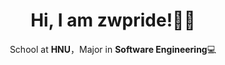 <div align="center">

# Hi, I am zwpride!👨‍🎓

School at **HNU**，Major in **Software Engineering**💻

</div>
